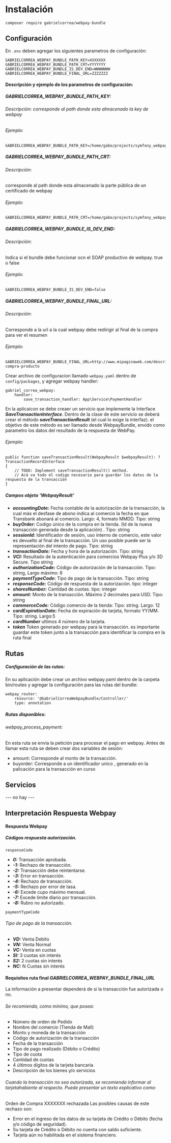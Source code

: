 Instalación
========
`composer require gabrielcorrea/webpay-bundle`

Configuración
--------------
En `.env` deben agregar los siguientes parametros de configuración:
```
GABRIELCORREA_WEBPAY_BUNDLE_PATH_KEY=XXXXXXX
GABRIELCORREA_WEBPAY_BUNDLE_PATH_CRT=YYYYYYY
GABRIELCORREA_WEBPAY_BUNDLE_IS_DEV_END=WWWWWWW
GABRIELCORREA_WEBPAY_BUNDLE_FINAL_URL=ZZZZZZZ
```
#### Descripción y ejemplo de los parametros de configuración:

##### GABRIELCORREA_WEBPAY_BUNDLE_PATH_KEY: 
###### Descripción: corresponde al path donde esta almacenado la key de webpay
###### Ejemplo: 
```
GABRIELCORREA_WEBPAY_BUNDLE_PATH_KEY=/home/gabo/projects/symfony_webpay_project/lib/GabrielCorrea/WebpayBundle/src/Resources/certs/597020000541.key
``` 
##### GABRIELCORREA_WEBPAY_BUNDLE_PATH_CRT: 
###### Descripción: 
corresponde al path donde esta almacenado la parte pública de un certificado de webpay
###### Ejemplo:
```
GABRIELCORREA_WEBPAY_BUNDLE_PATH_CRT=/home/gabo/projects/symfony_webpay_project/lib/GabrielCorrea/WebpayBundle/src/Resources/certs/597020000541.crt
```
                 
##### GABRIELCORREA_WEBPAY_BUNDLE_IS_DEV_END:
###### Descripción: 
Indica si el bundle debe funcionar ocn el SOAP productivo de webpay. true o false
###### Ejemplo:
```
GABRIELCORREA_WEBPAY_BUNDLE_IS_DEV_END=false
```                    
##### GABRIELCORREA_WEBPAY_BUNDLE_FINAL_URL:
###### Descripción: 
Corresponde a la url a la cual webpay debe redirigir al final de la compra para ver el resumen
######  Ejemplo:
```
GABRIELCORREA_WEBPAY_BUNDLE_FINAL_URL=http://www.mipaginaweb.com/descripcion-compra-producto
```

Crear archivo de configuracion llamado `webpay.yaml` dentro de `config/packages`, y agregar webpay handler:
```
gabriel_correa_webpay:
    handler:
        save_transaction_handler: App\Service\PaymentHandler
```
En la aplicaicon se debe creaer un servicio que implemente la Interface ***SaveTransactionInterface***.
Dentro de la clase de este servicio se deberá crear el método ***saveTransactionResult*** (el cual lo exige la interfaz).
el objetivo de este método es ser llamado desde WebpayBundle, envido como parametro los datos del resultado de la 
respuesta de WebPay.
######  Ejemplo:
```
public function saveTransactionResult(WebpayResult $webpayResult): ?TransactionRecordInterface
{
    // TODO: Implement saveTransactionResult() method.
    // Acá va todo el codigo necesario para guardar los datos de la respuesta de la transacción    
}
```
##### Campos objeto 'WebpayResult'
* ***accountingDate:*** Fecha contable de la autorización de la transacción, la cual más el desfase de abono indica al comercio la fecha en que Transbank abonará al comercio. Largo: 4, formato MMDD. Tipo: string
* ***buyOrder:*** Codigo único de la compra en la tienda. (Id de la nueva transacción generada desde la aplicación) . Tipo: string
* ***sessionId:*** Identificador de sesión, uso interno de comercio, este valor es devuelto al final de la transacción. Un uso posible puede ser la representación del intento de pago. Tipo: string
* ***transactionDate:*** Fecha y hora de la autorización. Tipo: string 
* ***VCI:*** Resultado de la autenticación para comercios Webpay Plus y/o 3D Secure. Tipo string
* ***authorizationCode:*** Código de autorización de la transacción. Tipo: string, Largo máximo: 6
* ***paymentTypeCode:*** Tipo de pago de la transacción. Tipo: string
* ***responseCode:*** Código de respuesta de la autorización. tipo: integer
* ***sharesNumber:*** Cantidad de cuotas. tipo: integer
* ***amount:*** Monto de la transacción. Máximo 2 decimales para USD. Tipo: string
* ***commerceCode:*** Código comercio de la tienda: Tipo: string. Largo: 12
* ***cardExpirationDate:*** Fecha de expiración de tarjeta, formato YY/MM. Tipo: string. Largo:5
* ***cardNumber*** ultimos 4 número de la tarjeta.
* ***token*** Token generado por webpay para la transacción. es importante guardar este token junto a la transacción para identificar la compra en la ruta final





Rutas
--------------
##### Configuración de las rutas:
En su aplicación debe crear un archivo webpay.yaml dentro de la carpeta bin/routes y agregar la configuración para las rutas del bundle:
```
webpay_router:
    resource: '@GabrielCorreaWebpayBundle/Controller/'
    type: annotation
```
##### Rutas disponibles:
###### webpay_process_payment: 
En esta ruta se envia la petición para procesar el pago en webpay.
Antes de llamar esta ruta se deben crear dos variables de sesión:
* amount: Corresponde al monto de la transacción.  
* buyorder: Corresponde a un identificador unico , generado en la palicación para la transacción en curso


Servicios
------------
--- no hay ---





 Interpretación Respuesta Webpay 
--------------------------------

#### Respuesta Webpay
##### Códigos respuesta autorización.
````
responseCode
````
* ***0:*** Transacción aprobada.
* ***-1:*** Rechazo de transacción.
* ***-2:*** Transacción debe reintentarse.
* ***-3:*** Error en transacción.
* ***-4:*** Rechazo de transacción.
* ***-5:*** Rechazo por error de tasa.
* ***-6:*** Excede cupo máximo mensual.
* ***-7:*** Excede límite diario por transacción.
* ***-8:*** Rubro no autorizado.

````
paymentTypeCode
````
###### Tipo de pago de la transacción.
* ***VD:*** Venta Debito
* ***VN:*** Venta Normal
* ***VC:*** Venta en cuotas
* ***SI:*** 3 cuotas sin interés
* ***S2:*** 2 cuotas sin interés
* ***NC:*** N Cuotas sin interés


#### Requisitos ruta final ***GABRIELCORREA_WEBPAY_BUNDLE_FINAL_URL***
La información a presentar dependerá de si la transacción fue autorizada o no.

###### Se recomienda, como mínimo, que posea:

* Número de orden de Pedido
* Nombre del comercio (Tienda de Mall)
* Monto y moneda de la transacción
* Código de autorización de la transacción
* Fecha de la transacción
* Tipo de pago realizado (Débito o Crédito)
* Tipo de cuota
* Cantidad de cuotas
* 4 últimos dígitos de la tarjeta bancaria
* Descripción de los bienes y/o servicios

###### Cuando la transacción no sea autorizada, se recomienda informar al tarjetahabiente al respecto. Puede presentar un texto explicativo como:

Orden de Compra XXXXXXX rechazada
Las posibles causas de este rechazo son:
* Error en el ingreso de los datos de su tarjeta de Crédito o Débito (fecha y/o código de seguridad).
* Su tarjeta de Crédito o Débito no cuenta con saldo suficiente.
* Tarjeta aún no habilitada en el sistema financiero.




